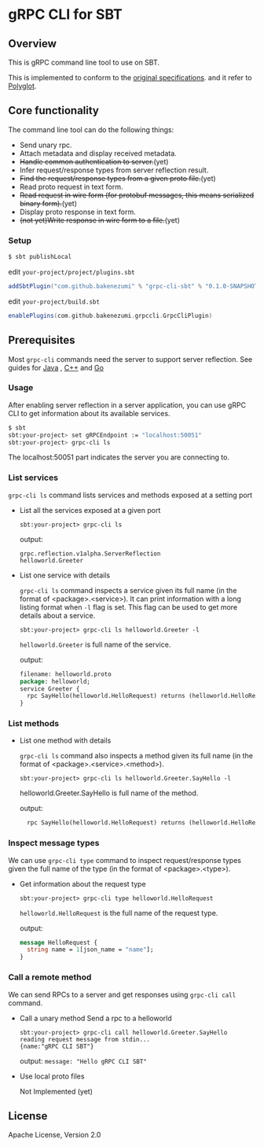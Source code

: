gRPC CLI for SBT
======================

## Overview

This is gRPC command line tool to use on SBT.

This is implemented to conform to the [original specifications](https://github.com/grpc/grpc/blob/master/doc/command_line_tool.md). and it refer to [Polyglot](https://github.com/grpc-ecosystem/polyglot).


## Core functionality

The command line tool can do the following things:

- Send unary rpc.
- Attach metadata and display received metadata.
- ~~Handle common authentication to server.~~(yet)
- Infer request/response types from server reflection result.
- ~~Find the request/response types from a given proto file.~~(yet)
- Read proto request in text form.
- ~~Read request in wire form (for protobuf messages, this means serialized binary form).~~(yet)
- Display proto response in text form.
- ~~(not yet)Write response in wire form to a file.~~(yet)

### Setup

```sh
$ sbt publishLocal
```

edit `your-project/project/plugins.sbt`

```scala
addSbtPlugin("com.github.bakenezumi" % "grpc-cli-sbt" % "0.1.0-SNAPSHOT")
```

edit `your-project/build.sbt`

```scala
enablePlugins(com.github.bakenezumi.grpccli.GrpcCliPlugin)
```

## Prerequisites

Most `grpc-cli` commands need the server to support server reflection. See
guides for
[Java](https://github.com/grpc/grpc-java/blob/master/documentation/server-reflection-tutorial.md#enable-server-reflection)
, [C++](https://github.com/grpc/grpc/blob/master/doc/server_reflection_tutorial.md)
and [Go](https://github.com/grpc/grpc-go/blob/master/Documentation/server-reflection-tutorial.md)

### Usage

After enabling server reflection in a server application, you can use gRPC CLI to get information about its available services.

```sh
$ sbt
sbt:your-project> set gRPCEndpoint := "localhost:50051"
sbt:your-project> grpc-cli ls
```

The localhost:50051 part indicates the server you are connecting to.

### List services

`grpc-cli ls` command lists services and methods exposed at a setting port

- List all the services exposed at a given port

  ```
  sbt:your-project> grpc-cli ls
  ```

  output:

  ```
  grpc.reflection.v1alpha.ServerReflection
  helloworld.Greeter
  ```
- List one service with details

  `grpc-cli ls` command inspects a service given its full name (in the format
      of \<package\>.\<service\>). It can print information with a long listing
      format when `-l` flag is set. This flag can be used to get more details
      about a service.
  
  ```
  sbt:your-project> grpc-cli ls helloworld.Greeter -l
  ```

  `helloworld.Greeter` is full name of the service.

  output:

  ```proto
  filename: helloworld.proto
  package: helloworld;
  service Greeter {
    rpc SayHello(helloworld.HelloRequest) returns (helloworld.HelloReply) {}
  }
  ```

### List methods

- List one method with details
  
  `grpc-cli ls` command also inspects a method given its full name (in the format of \<package\>.\<service\>.\<method\>).

  ```
  sbt:your-project> grpc-cli ls helloworld.Greeter.SayHello -l
  ```

  helloworld.Greeter.SayHello is full name of the method.

  output:

  ```proto
    rpc SayHello(helloworld.HelloRequest) returns (helloworld.HelloReply) {}
  ```

### Inspect message types

We can use `grpc-cli type`  command to inspect request/response types given the
full name of the type (in the format of \<package\>.\<type\>).

- Get information about the request type
  
  ```
  sbt:your-project> grpc-cli type helloworld.HelloRequest
  ```

  `helloworld.HelloRequest` is the full name of the request type.

  output:

  ```proto
  message HelloRequest {
    string name = 1[json_name = "name"];
  }
  ```

### Call a remote method

We can send RPCs to a server and get responses using `grpc-cli call` command.

- Call a unary method Send a rpc to a helloworld

  ```
  sbt:your-project> grpc-cli call helloworld.Greeter.SayHello
  reading request message from stdin...
  {name:"gRPC CLI SBT"}

  ```
  
  output: `message: "Hello gRPC CLI SBT"`

- Use local proto files
  
  Not Implemented (yet)

License
--------
Apache License, Version 2.0
